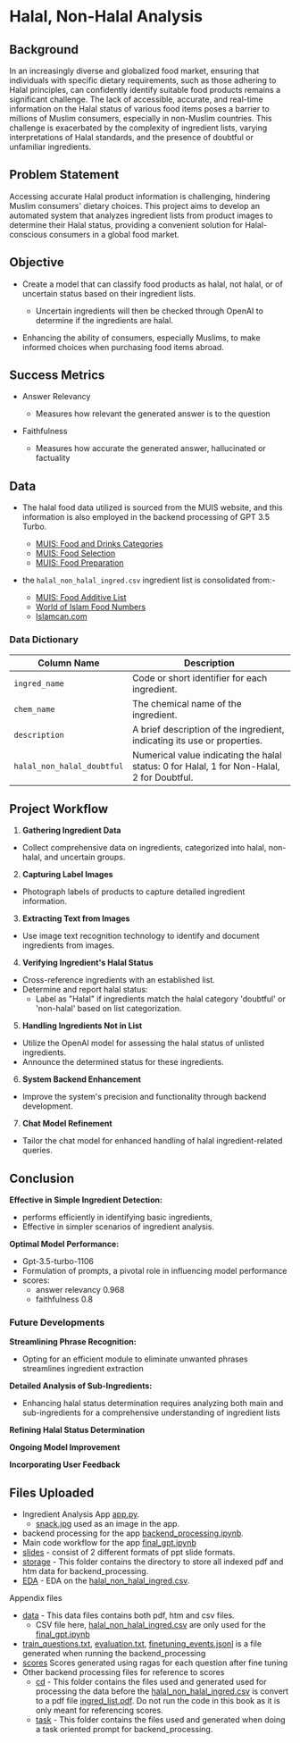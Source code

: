 
# Halal, Non-Halal Analysis


## Background

In an increasingly diverse and globalized food market, ensuring that individuals with specific dietary requirements, such as those adhering to Halal principles, can confidently identify suitable food products remains a significant challenge. The lack of accessible, accurate, and real-time information on the Halal status of various food items poses a barrier to millions of Muslim consumers, especially in non-Muslim countries. This challenge is exacerbated by the complexity of ingredient lists, varying interpretations of Halal standards, and the presence of doubtful or unfamiliar ingredients.
## Problem Statement

Accessing accurate Halal product information is challenging, hindering Muslim consumers' dietary choices. This project aims to develop an automated system that analyzes ingredient lists from product images to determine their Halal status, providing a convenient solution for Halal-conscious consumers in a global food market.
## Objective

- Create a model that can classify food products as halal, not halal, or of uncertain status based on their ingredient lists.
    - Uncertain ingredients will then be checked through OpenAI to determine if the ingredients are halal.

- Enhancing the ability of consumers, especially Muslims, to make informed choices when purchasing food items abroad.
## Success Metrics

- Answer Relevancy
    - Measures how relevant the generated answer is to the question

- Faithfulness
    - Measures how accurate the generated answer, hallucinated or factuality
## Data

- The halal food data utilized is sourced from the MUIS website, and this information is also employed in the backend processing of GPT 3.5 Turbo.
    - [MUIS: Food and Drinks Categories](https://www.muis.gov.sg/halal/Religious-Guidelines/Food-and-Drinks-Categories)
    - [MUIS: Food Selection](https://www.muis.gov.sg/halal/Religious-Guidelines/Food-Selection)
    - [MUIS: Food Preparation](https://www.muis.gov.sg/halal/Religious-Guidelines/Food-Preparation)    


- the `halal_non_halal_ingred.csv` ingredient list is consolidated from:-
    - [MUIS: Food Additive List](https://www.muis.gov.sg/-/media/Files/Halal/Documents/FOOD-ADDITIVE-LISTING-5.ashx)
    - [World of Islam Food Numbers](https://special.worldofislam.info/Food/numbers.html)
    - [Islamcan.com](https://islamcan.com/blog/2020/01/halal-and-haram-ingredient-database/)

### Data Dictionary

| Column Name               | Description                                                                                               |
|---------------------------|-----------------------------------------------------------------------------------------------------------|
| `ingred_name`             | Code or short identifier for each ingredient.                                                             |
| `chem_name`               | The chemical name of the ingredient.                                                                      |
| `description`             | A brief description of the ingredient, indicating its use or properties.                                 |
| `halal_non_halal_doubtful` | Numerical value indicating the halal status: 0 for Halal, 1 for Non-Halal, 2 for Doubtful.               |

## Project Workflow

1. **Gathering Ingredient Data**
- Collect comprehensive data on ingredients, categorized into halal, non-halal, and uncertain groups.

2. **Capturing Label Images**
- Photograph labels of products to capture detailed ingredient information.

3. **Extracting Text from Images**
- Use image text recognition technology to identify and document ingredients from images.

4. **Verifying Ingredient's Halal Status**
  - Cross-reference ingredients with an established list.
  - Determine and report halal status:
    - Label as "Halal" if ingredients match the halal category 'doubtful' or 'non-halal' based on list categorization.

5. **Handling Ingredients Not in List**
  - Utilize the OpenAI model for assessing the halal status of unlisted ingredients.
  - Announce the determined status for these ingredients.

6. **System Backend Enhancement**
  - Improve the system's precision and functionality through backend development.

7. **Chat Model Refinement**
  - Tailor the chat model for enhanced handling of halal ingredient-related queries.
## Conclusion

**Effective in Simple Ingredient Detection:** 
- performs efficiently in identifying basic ingredients, 
- Effective in simpler scenarios of ingredient analysis.

**Optimal Model Performance:**
- Gpt-3.5-turbo-1106
- Formulation of prompts, a pivotal role in influencing model performance
- scores:
    - answer relevancy 0.968
    - faithfulness 0.8



### Future Developments

**Streamlining Phrase Recognition:** 
- Opting for an efficient module to eliminate unwanted phrases streamlines ingredient extraction

**Detailed Analysis of Sub-Ingredients:** 
- Enhancing halal status determination requires analyzing both main and sub-ingredients for a comprehensive understanding of ingredient lists

**Refining Halal Status Determination**

**Ongoing Model Improvement**

**Incorporating User Feedback**




## Files Uploaded

- Ingredient Analysis App [app.py](https://github.com/rasyidahbr/halal_non_halal_analysis/blob/main/app.py).
    - [snack.jpg](https://github.com/rasyidahbr/halal_non_halal_analysis/blob/main/snack.jpg) used as an image in the app.
- backend processing for the app [backend_processing.ipynb](https://github.com/rasyidahbr/halal_non_halal_analysis/blob/main/backend_processing.ipynb).
- Main code workflow for the app [final_gpt.ipynb](https://github.com/rasyidahbr/halal_non_halal_analysis/blob/main/final_gpt.ipynb)
- [slides](https://github.com/rasyidahbr/halal_non_halal_analysis/tree/main/slides) - consist of 2 different formats of ppt slide formats.
- [storage](https://github.com/rasyidahbr/halal_non_halal_analysis/tree/main/storage) - This folder contains the directory to store all indexed pdf and htm data for backend_processing.
- [EDA](https://github.com/rasyidahbr/halal_non_halal_analysis/blob/main/EDA.ipynb) - EDA on the [halal_non_halal_ingred.csv](https://github.com/rasyidahbr/halal_non_halal_analysis/blob/main/data/halal_non_halal_ingred.csv). 

Appendix files
- [data](https://github.com/rasyidahbr/halal_non_halal_analysis/tree/main/data) - This data files contains both pdf, htm and csv files. 
    - CSV file here,  [halal_non_halal_ingred.csv](https://github.com/rasyidahbr/halal_non_halal_analysis/blob/main/data/halal_non_halal_ingred.csv)  are only used for the [final_gpt.ipynb](https://github.com/rasyidahbr/halal_non_halal_analysis/blob/main/final_gpt.ipynb)
- [train_questions.txt](https://github.com/rasyidahbr/halal_non_halal_analysis/blob/main/train_questions.txt), [evaluation.txt](https://github.com/rasyidahbr/halal_non_halal_analysis/blob/main/eval_questions.txt), [finetuning_events.jsonl](finetuning_events.jsonl) is a file generated when running the backend_processing
- [scores](https://github.com/rasyidahbr/halal_non_halal_analysis/blob/main/df_gpt_35.csv) Scores generated using ragas for each question after fine tuning
- Other backend processing files for reference to scores 
    - [cd](https://github.com/rasyidahbr/halal_non_halal_analysis/tree/main/cd) - This folder contains the files used and generated used for processing the data before the [halal_non_halal_ingred.csv](https://github.com/rasyidahbr/halal_non_halal_analysis/blob/main/data/halal_non_halal_ingred.csv) is convert to a pdf file [ingred_list.pdf](https://github.com/rasyidahbr/halal_non_halal_analysis/blob/main/data/ingred_list.pdf). Do not run the code in this book as it is only meant for referencing scores.
    - [task](https://github.com/rasyidahbr/halal_non_halal_analysis/tree/main/task) - This folder contains the files used and generated when doing a task oriented prompt for backend_processing.
        

        
